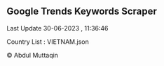 

## Google Trends Keywords Scraper 
 
Last Update 30-06-2023 , 11:36:46

Country List :
VIETNAM.json



© Abdul Muttaqin 
